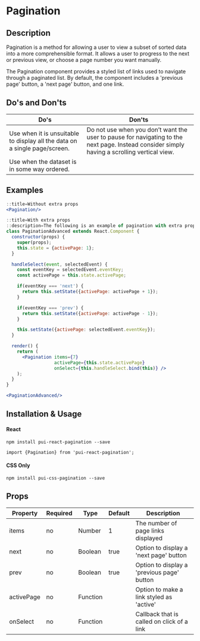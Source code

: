 # Pagination

## Description
Pagination is a method for allowing a user to view a subset of sorted data into a more comprehensible format. It allows a user to progress to the next or previous view, or choose a page number you want manually.

The Pagination component provides a styled list of links used to navigate through a paginated list.  By default,
the component includes a 'previous page' button, a 'next page' button, and one link.

## Do's and Don'ts
Do's         | Don'ts
-------------|----------
Use when it is unsuitable to display all the data on a single page/screen. | Do not use when you don’t want the user to pause for navigating to the next page. Instead consider simply having a scrolling vertical view.
Use when the dataset is in some way ordered. |

## Examples

```jsx
::title=Without extra props
<Pagination/>
```

```jsx
::title=With extra props
::description=The following is an example of pagination with extra props:
class PaginationAdvanced extends React.Component {
  constructor(props) {
    super(props);
    this.state = {activePage: 1};
  }

  handleSelect(event, selectedEvent) {
    const eventKey = selectedEvent.eventKey;
    const activePage = this.state.activePage;

    if(eventKey === 'next') {
      return this.setState({activePage: activePage + 1});
    }

    if(eventKey === 'prev') {
      return this.setState({activePage: activePage - 1});
    }

    this.setState({activePage: selectedEvent.eventKey});
  }

  render() {
    return (
      <Pagination items={7}
                  activePage={this.state.activePage}
                  onSelect={this.handleSelect.bind(this)} />
    );
  }
}

<PaginationAdvanced/>
```

## Installation & Usage

#### React
`npm install pui-react-pagination --save`

`import {Pagination} from 'pui-react-pagination';`

#### CSS Only
`npm install pui-css-pagination --save`

## Props

Property | Required | Type | Default | Description
---------|----------|------|---------|------------
items      | no | Number   | 1    | The number of page links displayed
next       | no | Boolean  | true | Option to display a 'next page' button
prev       | no | Boolean  | true | Option to display a 'previous page' button
activePage | no | Function |      | Option to make a link styled as 'active'
onSelect   | no | Function |      | Callback that is called on click of a link
